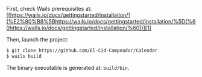First, check Wails prerequisites at: [[https://wails.io/docs/gettingstarted/installation/](%E2%80%B8%5Bhttps://wails.io/docs/gettingstarted/installation/%5D(%60https://wails.io/docs/gettingstarted/installation/%60))][1]

Then, launch the project:

```bash
$ git clone https://github.com/El-Cid-Campeador/Calendar
$ wails build
```

The binary executable is generated at: `build/bin`.


[1]: https://wails.io/docs/gettingstarted/installation/

